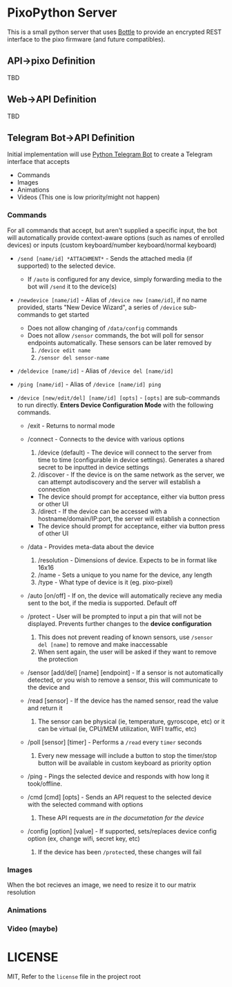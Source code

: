 # PixoPython Server

This is a small python server that uses [Bottle](https://bottlepy.org) to provide an encrypted REST interface to the pixo firmware (and future compatibles).

## API->pixo Definition

TBD

## Web->API Definition

TBD

## Telegram Bot->API Definition

Initial implementation will use [Python Telegram Bot](https://github.com/python-telegram-bot/python-telegram-bot) to create a Telegram interface that accepts 
- Commands
- Images
- Animations
- Videos (This one is low priority/might not happen)

### Commands

For all commands that accept, but aren't supplied a specific input, the bot will automatically provide context-aware options (such as names of enrolled devices) or inputs (custom keyboard/number keyboard/normal keyboard)

- `/send [name/id] *ATTACHMENT*` - Sends the attached media (if supported) to the selected device. 
  - If `/auto` is configured for any device, simply forwarding media to the bot will `/send` it to the device(s)
- `/newdevice [name/id]` - Alias of `/device new [name/id]`, if no name provided, starts "New Device Wizard", a series of `/device` sub-commands to get started
  - Does not allow changing of `/data/config` commands
  - Does not allow `/sensor` commands, the bot will poll for sensor endpoints automatically. These sensors can be later removed by
    1. `/device edit name`
    2. `/sensor del sensor-name`
- `/deldevice [name/id]` - Alias of `/device del [name/id]`
- `/ping [name/id]` - Alias of `/device [name/id] ping`

- `/device [new/edit/del] [name/id] [opts]` - `[opts]` are sub-commands to run directly. **Enters Device Configuration Mode** with the following commands. 
  - /exit - Returns to normal mode

  - /connect - Connects to the device with various options
    1. /device (default) - The device will connect to the server from time to time (configurable in device settings). Generates a shared secret to be inputted in device settings
    2. /discover - If the device is on the same network as the server, we can attempt autodiscovery and the server will establish a connection
      - The device should prompt for acceptance, either via button press or other UI
    3. /direct - If the device can be accessed with a hostname/domain/IP:port, the server will establish a connection
      - The device should prompt for acceptance, either via button press of other UI

  - /data - Provides meta-data about the device
    1. /resolution - Dimensions of device. Expects to be in format like 16x16
    2. /name - Sets a unique to you name for the device, any length
    3. /type - What type of device is it (eg. pixo-pixel)
  - /auto [on/off] - If on, the device will automatically recieve any media sent to the bot, if the media is supported. Default off

  - /protect - User will be prompted to input a pin that will not be displayed. Prevents further changes to the **device configuration**
    1. This does not prevent reading of known sensors, use `/sensor del [name]` to remove and make inaccessable
    2. When sent again, the user will be asked if they want to remove the protection
  
  - /sensor [add/del] [name] [endpoint] - If a sensor is not automatically detected, or you wish to remove a sensor, this will communicate to the device and 
  - /read [sensor] - If the device has the named sensor, read the value and return it
    1. The sensor can be physical (ie, temperature, gyroscope, etc) or it can be virtual (ie, CPU/MEM utilization, WIFI traffic, etc)
  - /poll [sensor] [timer] - Performs a `/read` every `timer` seconds
    1. Every new message will include a button to stop the timer/stop button will be available in custom keyboard as priority option
  
  - /ping - Pings the selected device and responds with how long it took/offline. 
  - /cmd [cmd] [opts] - Sends an API request to the selected device with the selected command with options
    1. These API requests are *in the documetation for the device*
  - /config [option] [value] - If supported, sets/replaces device config option (ex, change wifi, secret key, etc)
    1. If the device has been `/protect`ed, these changes will fail

### Images

When the bot recieves an image, we need to resize it to our matrix resolution

### Animations

### Video (maybe)

# LICENSE

MIT, Refer to the `license` file in the project root
